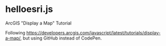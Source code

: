 # helloesri.js
ArcGIS "Display a Map" Tutorial

Following https://developers.arcgis.com/javascript/latest/tutorials/display-a-map/, but using GitHub instead of CodePen.